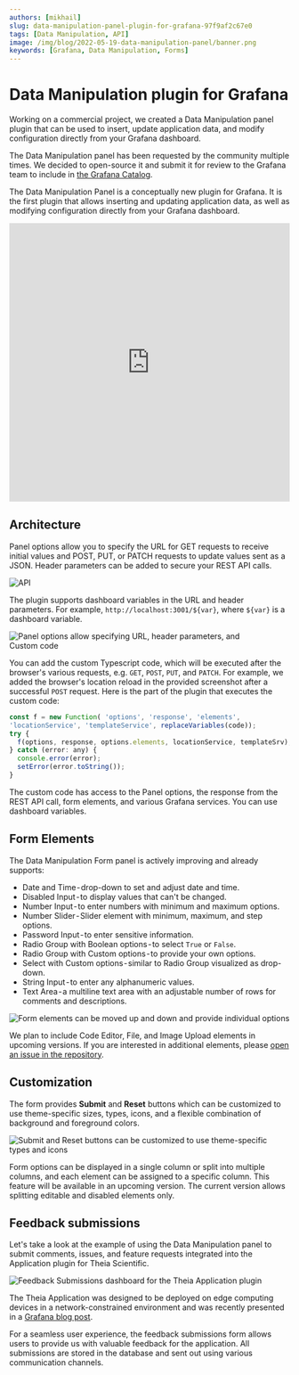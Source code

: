 ```yaml
---
authors: [mikhail]
slug: data-manipulation-panel-plugin-for-grafana-97f9af2c67e0
tags: [Data Manipulation, API]
image: /img/blog/2022-05-19-data-manipulation-panel/banner.png
keywords: [Grafana, Data Manipulation, Forms]
---
```


# Data Manipulation plugin for Grafana

Working on a commercial project, we created a Data Manipulation panel plugin that can be used to insert, update application data, and modify configuration directly from your Grafana dashboard.

<!--truncate-->

The Data Manipulation panel has been requested by the community multiple times. We decided to open-source it and submit it for review to the Grafana team to include in [the Grafana Catalog](https://grafana.com/grafana/plugins/volkovlabs-form-panel/).

The Data Manipulation Panel is a conceptually new plugin for Grafana. It is the first plugin that allows inserting and updating application data, as well as modifying configuration directly from your Grafana dashboard.

<iframe width="100%" height="500" src="https://www.youtube.com/embed/DXALVG8GijM" title="Base64 Image/PDF panel" frameBorder="0" allow="accelerometer; autoplay; clipboard-write; encrypted-media; gyroscope; picture-in-picture" allowFullScreen></iframe>

## Architecture

Panel options allow you to specify the URL for GET requests to receive initial values and POST, PUT, or PATCH requests to update values sent as a JSON. Header parameters can be added to secure your REST API calls.

![API](../../docs/volkovlabs-form-panel/img/form-api.png)

The plugin supports dashboard variables in the URL and header parameters. For example, `http://localhost:3001/${var}`, where `${var}` is a dashboard variable.

![Panel options allow specifying URL, header parameters, and Custom code](panel.png)

You can add the custom Typescript code, which will be executed after the browser's various requests, e.g. `GET`, `POST`, `PUT`, and `PATCH`. For example, we added the browser's location reload in the provided screenshot after a successful `POST` request. Here is the part of the plugin that executes the custom code:

```javascript
const f = new Function( 'options', 'response', 'elements',
'locationService', 'templateService', replaceVariables(code));
try {
  f(options, response, options.elements, locationService, templateSrv);
} catch (error: any) {
  console.error(error);
  setError(error.toString());
}
```

The custom code has access to the Panel options, the response from the REST API call, form elements, and various Grafana services. You can use dashboard variables.

## Form Elements

The Data Manipulation Form panel is actively improving and already supports:

- Date and Time - drop-down to set and adjust date and time.
- Disabled Input - to display values that can't be changed.
- Number Input - to enter numbers with minimum and maximum options.
- Number Slider - Slider element with minimum, maximum, and step options.
- Password Input - to enter sensitive information.
- Radio Group with Boolean options - to select `True` or `False`.
- Radio Group with Custom options - to provide your own options.
- Select with Custom options - similar to Radio Group visualized as drop-down.
- String Input - to enter any alphanumeric values.
- Text Area - a multiline text area with an adjustable number of rows for comments and descriptions.

![Form elements can be moved up and down and provide individual options](elements.png)

We plan to include Code Editor, File, and Image Upload elements in upcoming versions. If you are interested in additional elements, please [open an issue in the repository](https://github.com/volkovlabs/volkovlabs-form-panel).

## Customization

The form provides **Submit** and **Reset** buttons which can be customized to use theme-specific sizes, types, icons, and a flexible combination of background and foreground colors.

![Submit and Reset buttons can be customized to use theme-specific types and icons](buttons.png)

Form options can be displayed in a single column or split into multiple columns, and each element can be assigned to a specific column. This feature will be available in an upcoming version. The current version allows splitting editable and disabled elements only.

## Feedback submissions

Let's take a look at the example of using the Data Manipulation panel to submit comments, issues, and feature requests integrated into the Application plugin for Theia Scientific.

![Feedback Submissions dashboard for the Theia Application plugin](feedback.png)

The Theia Application was designed to be deployed on edge computing devices in a network-constrained environment and was recently presented in a [Grafana blog post](https://grafana.com/blog/2022/04/29/how-theia-scientific-and-volkov-labs-use-grafana-and-ai-to-analyze-scientific-images/).

For a seamless user experience, the feedback submissions form allows users to provide us with valuable feedback for the application. All submissions are stored in the database and sent out using various communication channels.
